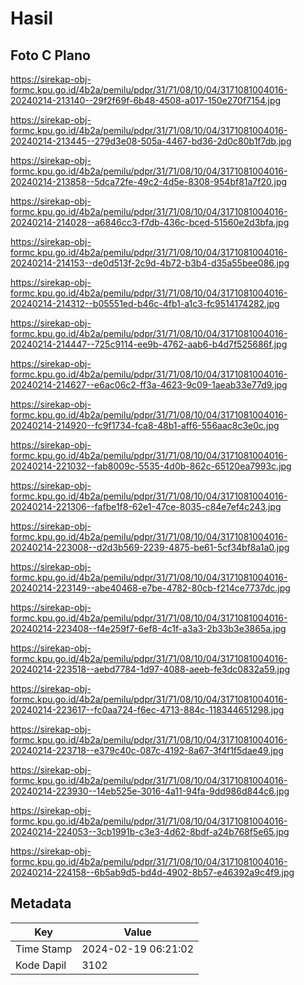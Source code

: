 # Hasil

## Foto C Plano

https://sirekap-obj-formc.kpu.go.id/4b2a/pemilu/pdpr/31/71/08/10/04/3171081004016-20240214-213140--29f2f69f-6b48-4508-a017-150e270f7154.jpg

https://sirekap-obj-formc.kpu.go.id/4b2a/pemilu/pdpr/31/71/08/10/04/3171081004016-20240214-213445--279d3e08-505a-4467-bd36-2d0c80b1f7db.jpg

https://sirekap-obj-formc.kpu.go.id/4b2a/pemilu/pdpr/31/71/08/10/04/3171081004016-20240214-213858--5dca72fe-49c2-4d5e-8308-954bf81a7f20.jpg

https://sirekap-obj-formc.kpu.go.id/4b2a/pemilu/pdpr/31/71/08/10/04/3171081004016-20240214-214028--a6846cc3-f7db-436c-bced-51560e2d3bfa.jpg

https://sirekap-obj-formc.kpu.go.id/4b2a/pemilu/pdpr/31/71/08/10/04/3171081004016-20240214-214153--de0d513f-2c9d-4b72-b3b4-d35a55bee086.jpg

https://sirekap-obj-formc.kpu.go.id/4b2a/pemilu/pdpr/31/71/08/10/04/3171081004016-20240214-214312--b05551ed-b46c-4fb1-a1c3-fc9514174282.jpg

https://sirekap-obj-formc.kpu.go.id/4b2a/pemilu/pdpr/31/71/08/10/04/3171081004016-20240214-214447--725c9114-ee9b-4762-aab6-b4d7f525686f.jpg

https://sirekap-obj-formc.kpu.go.id/4b2a/pemilu/pdpr/31/71/08/10/04/3171081004016-20240214-214627--e6ac06c2-ff3a-4623-9c09-1aeab33e77d9.jpg

https://sirekap-obj-formc.kpu.go.id/4b2a/pemilu/pdpr/31/71/08/10/04/3171081004016-20240214-214920--fc9f1734-fca8-48b1-aff6-556aac8c3e0c.jpg

https://sirekap-obj-formc.kpu.go.id/4b2a/pemilu/pdpr/31/71/08/10/04/3171081004016-20240214-221032--fab8009c-5535-4d0b-862c-65120ea7993c.jpg

https://sirekap-obj-formc.kpu.go.id/4b2a/pemilu/pdpr/31/71/08/10/04/3171081004016-20240214-221306--fafbe1f8-62e1-47ce-8035-c84e7ef4c243.jpg

https://sirekap-obj-formc.kpu.go.id/4b2a/pemilu/pdpr/31/71/08/10/04/3171081004016-20240214-223008--d2d3b569-2239-4875-be61-5cf34bf8a1a0.jpg

https://sirekap-obj-formc.kpu.go.id/4b2a/pemilu/pdpr/31/71/08/10/04/3171081004016-20240214-223149--abe40468-e7be-4782-80cb-f214ce7737dc.jpg

https://sirekap-obj-formc.kpu.go.id/4b2a/pemilu/pdpr/31/71/08/10/04/3171081004016-20240214-223408--f4e259f7-6ef8-4c1f-a3a3-2b33b3e3865a.jpg

https://sirekap-obj-formc.kpu.go.id/4b2a/pemilu/pdpr/31/71/08/10/04/3171081004016-20240214-223518--aebd7784-1d97-4088-aeeb-fe3dc0832a59.jpg

https://sirekap-obj-formc.kpu.go.id/4b2a/pemilu/pdpr/31/71/08/10/04/3171081004016-20240214-223617--fc0aa724-f6ec-4713-884c-118344651298.jpg

https://sirekap-obj-formc.kpu.go.id/4b2a/pemilu/pdpr/31/71/08/10/04/3171081004016-20240214-223718--e379c40c-087c-4192-8a67-3f4f1f5dae49.jpg

https://sirekap-obj-formc.kpu.go.id/4b2a/pemilu/pdpr/31/71/08/10/04/3171081004016-20240214-223930--14eb525e-3016-4a11-94fa-9dd986d844c6.jpg

https://sirekap-obj-formc.kpu.go.id/4b2a/pemilu/pdpr/31/71/08/10/04/3171081004016-20240214-224053--3cb1991b-c3e3-4d62-8bdf-a24b768f5e65.jpg

https://sirekap-obj-formc.kpu.go.id/4b2a/pemilu/pdpr/31/71/08/10/04/3171081004016-20240214-224158--6b5ab9d5-bd4d-4902-8b57-e46392a9c4f9.jpg


## Metadata

| Key        | Value               |
| ---------- | ------------------- |
| Time Stamp | 2024-02-19 06:21:02 |
| Kode Dapil | 3102                |



